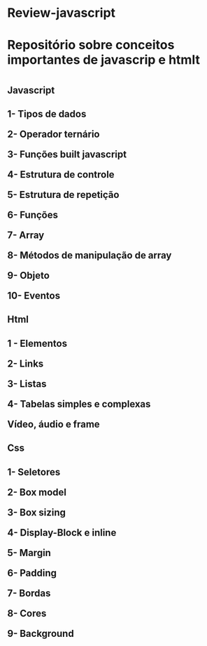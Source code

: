 # Review-javascript
<h1>Repositório sobre conceitos importantes de javascrip e htmlt<h1/>
 
 <h2>Javascript<h2/>
 
<p>1- Tipos de dados<p/>
<p>2- Operador ternário<p/>
<p>3- Funções built javascript<p/>
<p>4- Estrutura de controle<p/>
<p>5- Estrutura de repetição<p/>
<p>6- Funções<p/>
<p>7- Array<p/>
<p>8- Métodos de manipulação de array</p>
<p>9- Objeto<p/>
<p>10- Eventos<p/>

 <h2>Html<h2/>
  
<p>1 - Elementos<p/>
<p>2- Links<p/>
<p>3- Listas<p/>
<p>4- Tabelas simples e complexas<p/>
<p>Vídeo, áudio e frame</p>
<h2>Css<h2/>

<p>1- Seletores<p/>
<p>2- Box model</p>
<p>3- Box sizing</p>
<p>4- Display-Block e inline</p>
<p>5- Margin</p>
<p>6- Padding</p>
<p>7- Bordas</p>
<p>8- Cores</p>
<p>9- Background</p>
